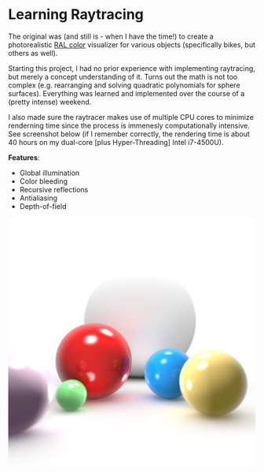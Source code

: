 # Learning Raytracing

The original was (and still is - when I have the time!) to create a photorealistic [RAL color](https://en.wikipedia.org/wiki/RAL_colour_standard) visualizer for various objects (specifically bikes, but others as well). 

Starting this project, I had no prior experience with implementing raytracing, but merely a concept understanding of it. Turns out the math is not too complex (e.g. rearranging and solving quadratic polynomials for sphere surfaces). Everything was learned and implemented over the course of a (pretty intense) weekend.

I also made sure the raytracer makes use of multiple CPU cores to minimize renderning time since the process is immenesly computationally intensive. See screenshot below (if I remember correctly, the rendering time is about 40 hours on my dual-core [plus Hyper-Threading] Intel i7-4500U).

**Features**:

* Global illumination
* Color bleeding
* Recursive reflections
* Antialiasing
* Depth-of-field

<img alt="" src="ral-viz/images/rt0.png"/>
